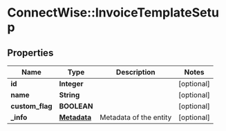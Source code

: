 # ConnectWise::InvoiceTemplateSetup

## Properties
Name | Type | Description | Notes
------------ | ------------- | ------------- | -------------
**id** | **Integer** |  | [optional] 
**name** | **String** |  | [optional] 
**custom_flag** | **BOOLEAN** |  | [optional] 
**_info** | [**Metadata**](Metadata.md) | Metadata of the entity | [optional] 


